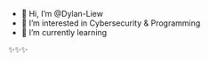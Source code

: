 - 👋 Hi, I’m @Dylan-Liew
- 👀 I’m interested in Cybersecurity & Programming
- 🌱 I’m currently learning

✨✨✨
<!---
Dylan-Liew/Dylan-Liew is a ✨ special ✨ repository because its `README.md` (this file) appears on your GitHub profile.
You can click the Preview link to take a look at your changes.
--->
